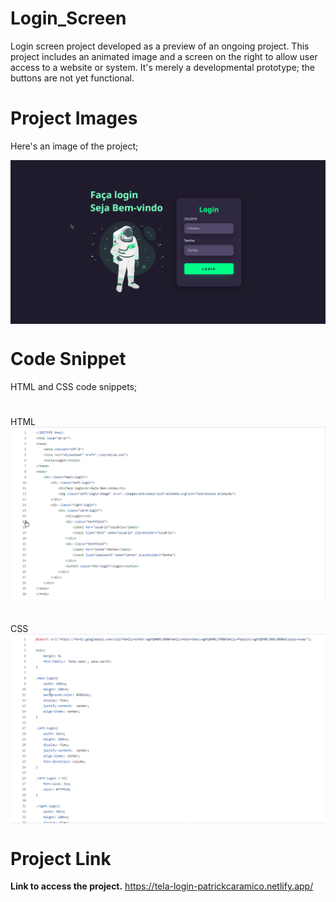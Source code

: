 # Login_Screen

Login screen project developed as a preview of an ongoing project. This project includes an animated image and a screen on the right to allow user access to a website or system. It's merely a developmental prototype; the buttons are not yet functional.

# Project Images

Here's an image of the project;

<img align="center" src="images projeto/Tela login inicial.png" width="900px"/>

# Code Snippet

HTML and CSS code snippets;
 
#
HTML
<img align="center" src="images projeto/Tela HTML.png" width="900px"/>

#

#
CSS
<img align="center" src="images projeto/Tela CSS.png" width="900px"/>

#

# Project Link
**Link to access the project.**
https://tela-login-patrickcaramico.netlify.app/

